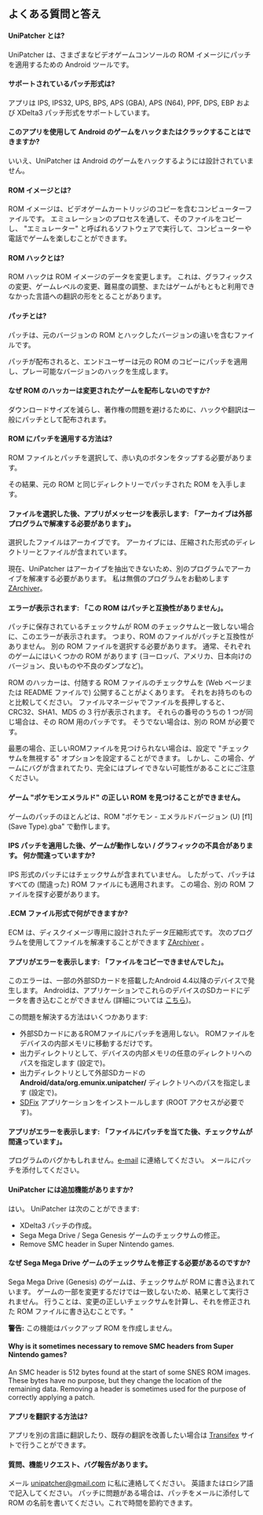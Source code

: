 ## よくある質問と答え

#### UniPatcher とは?

UniPatcher は、さまざまなビデオゲームコンソールの ROM イメージにパッチを適用するための Android ツールです。

#### サポートされているパッチ形式は?

アプリは IPS, IPS32, UPS, BPS, APS (GBA), APS (N64), PPF, DPS, EBP および XDelta3 パッチ形式をサポートしています。

#### このアプリを使用して Android のゲームをハックまたはクラックすることはできますか?

いいえ、UniPatcher は Android のゲームをハックするようには設計されていません。

#### ROM イメージとは?

ROM イメージは、ビデオゲームカートリッジのコピーを含むコンピューターファイルです。 エミュレーションのプロセスを通して、そのファイルをコピーし、 "エミュレーター" と呼ばれるソフトウェアで実行して、コンピューターや電話でゲームを楽しむことができます。

#### ROM ハックとは?

ROM ハックは ROM イメージのデータを変更します。 これは、グラフィックスの変更、ゲームレベルの変更、難易度の調整、またはゲームがもともと利用できなかった言語への翻訳の形をとることがあります。

#### パッチとは?

パッチは、元のバージョンの ROM とハックしたバージョンの違いを含むファイルです。

パッチが配布されると、エンドユーザーは元の ROM のコピーにパッチを適用し、プレー可能なバージョンのハックを生成します。

#### なぜ ROM のハッカーは変更されたゲームを配布しないのですか?

ダウンロードサイズを減らし、著作権の問題を避けるために、ハックや翻訳は一般にパッチとして配布されます。

#### ROM にパッチを適用する方法は?

ROM ファイルとパッチを選択して、赤い丸のボタンをタップする必要があります。

その結果、元の ROM と同じディレクトリーでパッチされた ROM を入手します。

#### ファイルを選択した後、アプリがメッセージを表示します: 「アーカイブは外部プログラムで解凍する必要があります」。

選択したファイルはアーカイブです。 アーカイブには、圧縮された形式のディレクトリーとファイルが含まれています。

現在、UniPatcher はアーカイブを抽出できないため、別のプログラムでアーカイブを解凍する必要があります。 私は無償のプログラムをお勧めします [ZArchiver](https://play.google.com/store/apps/details?id=ru.zdevs.zarchiver)。

#### エラーが表示されます: 「この ROM はパッチと互換性がありません」。

パッチに保存されているチェックサムが ROM のチェックサムと一致しない場合に、このエラーが表示されます。 つまり、ROM のファイルがパッチと互換性がありません。 別の ROM ファイルを選択する必要があります。 通常、それぞれのゲームにはいくつかの ROM があります (ヨーロッパ、アメリカ、日本向けのバージョン、良いものや不良のダンプなど)。

ROM のハッカーは、付随する ROM ファイルのチェックサムを (Web ページまたは README ファイルで) 公開することがよくあります。 それをお持ちのものと比較してください。 ファイルマネージャでファイルを長押しすると、CRC32、SHA1、MD5 の 3 行が表示されます。 それらの番号のうちの 1 つが同じ場合は、その ROM 用のパッチです。 そうでない場合は、別の ROM が必要です。

最悪の場合、正しいROMファイルを見つけられない場合は、設定で "チェックサムを無視する" オプションを設定することができます。 しかし、この場合、ゲームにバグが含まれてたり、完全にはプレイできない可能性があることにご注意ください。

#### ゲーム "ポケモンエメラルド" の正しい ROM を見つけることができません。

ゲームのパッチのほとんどは、ROM "ポケモン - エメラルドバージョン (U) \[f1\] (Save Type).gba" で動作します。

#### IPS パッチを適用した後、ゲームが動作しない / グラフィックの不具合があります。 何か間違っていますか?

IPS 形式のパッチにはチェックサムが含まれていません。 したがって、パッチはすべての (間違った) ROM ファイルにも適用されます。 この場合、別の ROM ファイルを探す必要があります。

#### .ECM ファイル形式で何ができますか?

ECM は、ディスクイメージ専用に設計されたデータ圧縮形式です。 次のプログラムを使用してファイルを解凍することができます [ZArchiver](https://play.google.com/store/apps/details?id=ru.zdevs.zarchiver) 。

#### アプリがエラーを表示します: 「ファイルをコピーできませんでした」。

このエラーは、一部の外部SDカードを搭載したAndroid 4.4以降のデバイスで発生します。 Androidは、アプリケーションでこれらのデバイスのSDカードにデータを書き込むことができません (詳細については [こちら](http://www.androidpolice.com/2014/02/17/external-blues-google-has-brought-big-changes-to-sd-cards-in-kitkat-and-even-samsung-may-be-implementing-them/))。

この問題を解決する方法はいくつかあります:

- 外部SDカードにあるROMファイルにパッチを適用しない。 ROMファイルをデバイスの内部メモリに移動するだけです。
- 出力ディレクトリとして、デバイスの内部メモリの任意のディレクトリへのパスを指定します (設定で)。
- 出力ディレクトリとして外部SDカードの **Android/data/org.emunix.unipatcher/** ディレクトリへのパスを指定します (設定で)。
- [SDFix](https://play.google.com/store/apps/details?id=nextapp.sdfix) アプリケーションをインストールします (ROOT アクセスが必要です)。

#### アプリがエラーを表示します: 「ファイルにパッチを当てた後、チェックサムが間違っています」。

プログラムのバグかもしれません。[e-mail](mailto:unipatcher@gmail.com) に連絡してください。 メールにパッチを添付してください。

#### UniPatcher には追加機能がありますか?

はい。 UniPatcher は次のことができます:

- XDelta3 パッチの作成。
- Sega Mega Drive / Sega Genesis ゲームのチェックサムの修正。
- Remove SMC header in Super Nintendo games.

#### なぜ Sega Mega Drive ゲームのチェックサムを修正する必要があるのですか?

Sega Mega Drive (Genesis) のゲームは、チェックサムが ROM に書き込まれています。 ゲームの一部を変更するだけでは一致しないため、結果として実行されません。 行うことは、変更の正しいチェックサムを計算し、それを修正された ROM ファイルに書き込むことです。"

**警告:** この機能はバックアップ ROM を作成しません。

#### Why is it sometimes necessary to remove SMC headers from Super Nintendo games?

An SMC header is 512 bytes found at the start of some SNES ROM images. These bytes have no purpose, but they change the location of the remaining data. Removing a header is sometimes used for the purpose of correctly applying a patch.

#### アプリを翻訳する方法は?

アプリを別の言語に翻訳したり、既存の翻訳を改善したい場合は [Transifex](https://www.transifex.com/unipatcher/unipatcher/dashboard/) サイトで行うことができます。

#### 質問、機能リクエスト、バグ報告があります。

メール <unipatcher@gmail.com> に私に連絡してください。 英語またはロシア語で記入してください。 パッチに問題がある場合は、パッチをメールに添付して ROM の名前を書いてください。これで時間を節約できます。